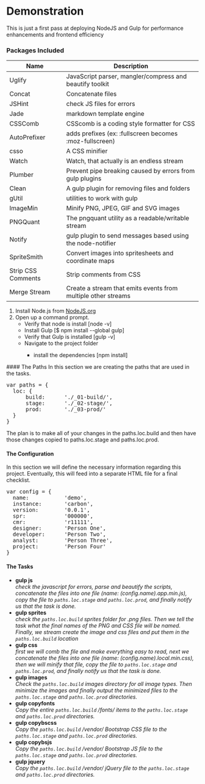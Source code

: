 # Demonstration
<p>This is just a first pass at deploying NodeJS and Gulp for performance enhancements and frontend efficiency

<h3>Packages Included</h3>
<table>
<thead>
  <tr>
    <th>Name</th>
    <th>Description</th>
  </tr>
</thead>
<tbody>
  <tr><td>Uglify</td><td>JavaScript parser, mangler/compress and beautify toolkit</td></tr>
  <tr><td>Concat</td><td>Concatenate files</td></tr>
  <tr><td>JSHint</td><td>check JS files for errors</td></tr>
  <tr><td>Jade</td><td>markdown template engine</td></tr>
  <tr><td>CSSComb</td><td>CSScomb is a coding style formatter for CSS</td></tr>
  <tr><td>AutoPrefixer</td><td>adds prefixes (ex: :fullscreen becomes :moz-fullscreen)</td></tr>
  <tr><td>csso</td><td>A CSS minifier</td></tr>
  <tr><td>Watch</td><td>Watch, that actually is an endless stream</td></tr>
  <tr><td>Plumber</td><td>Prevent pipe breaking caused by errors from gulp plugins</td></tr>
  <tr><td>Clean</td><td>A gulp plugin for removing files and folders</td></tr>
  <tr><td>gUtil</td><td>utilities to work with gulp</td></tr>
  <tr><td>ImageMin</td><td>Minify PNG, JPEG, GIF and SVG images</td></tr>
  <tr><td>PNGQuant</td><td>The pngquant utility as a readable/writable stream</td></tr>
  <tr><td>Notify</td><td>gulp plugin to send messages based using the node-notifier</td></tr>
  <tr><td>SpriteSmith</td><td>Convert images into spritesheets and coordinate maps</td></tr>
  <tr><td>Strip CSS Comments</td><td>Strip comments from CSS</td></tr>
  <tr><td>Merge Stream</td><td>Create a stream that emits events from multiple other streams</td></tr>

</tbody>
</table>

<ol>
  <li>Install Node.js from <a href="https://nodejs.org/" target="_blank">NodeJS.org</a></li>
  <li>Open up a command prompt.
    <ul>
      <li>Verify that node is install [node -v]</li>
      <li>Install Gulp [$ npm install --global gulp]</li>
      <li>Verify that Gulp is installed [gulp -v]</li>
      <li>Navigate to the project folder</li>
        <ul>
          <li>install the dependencies [npm install]</li>
        </ul>
      </li>
    </ul>
  </li>
</ol>
#### The Paths
In this section we are creating the paths that are used in the tasks.
<pre>
var paths = {
  loc: {
      build:      './_01-build/',
      stage:      './_02-stage/',
      prod:       './_03-prod/'
  }
}
</pre>

<p>The plan is to make all of your changes in the paths.loc.build and then have those changes copied to paths.loc.stage and paths.loc.prod.</p>

#### The Configuration
In this section we will define the necessary information regarding this project. Eventually, this will feed into a separate HTML file for a final checklist.
<pre>
var config = {
  name:           'demo',
  instance:       'carbon',
  version:        '0.0.1',
  spr:            '000000',
  cmr:            'r11111',
  designer:       'Person One',
  developer:      'Person Two',
  analyst:        'Person Three',
  project:        'Person Four'
}
</pre>
#### The Tasks
<ul>
  <li><b>gulp js</b><br><i>check the javascript for errors, parse and beautify the scripts, concatenate the files into one file (name: (config.name).app.min.js), copy the file to <code>paths.loc.stage</code> and <code>paths.loc.prod</code>, and finally notify us that the task is done.</i></li>
  <li><b>gulp sprites</b><br><i>check the <code>paths.loc.build</code> sprites folder for .png files. Then we tell the task what the final names of the PNG and CSS file will be named. Finally, we stream create the image and css files and put them in the <code>paths.loc.build</code> location</i></li>
  <li><b>gulp css</b><br><i>first we will comb the file and make everything easy to read, next we concatenate the files into one file (name: (config.name).local.min.css), then we will minify that file, copy the file to <code>paths.loc.stage</code> and <code>paths.loc.prod</code>, and finally notify us that the task is done.</i></li>
  <li><b>gulp images</b><br><i>Check the <code>paths.loc.build</code> images directory for all image types. Then minimize the images and finally output the minimized files to the <code>paths.loc.stage</code> and <code>paths.loc.prod</code> directories. </i></li>
  <li><b>gulp copyfonts</b><br><i>Copy the entire <code>paths.loc.build</code> /fonts/ items to the <code>paths.loc.stage</code> and <code>paths.loc.prod</code> directories.</i></li>
  <li><b>gulp copybscss</b><br><i>Copy the <code>paths.loc.build</code> /vendor/ Bootstrap CSS file to the <code>paths.loc.stage</code> and <code>paths.loc.prod</code> directories.</i>
  <li><b>gulp copybsjs</b><br><i>Copy the <code>paths.loc.build</code> /vendor/ Bootstrap JS file to the <code>paths.loc.stage</code> and <code>paths.loc.prod</code> directories.</i>
  <li><b>gulp jquery</b><br><i>Copy the <code>paths.loc.build</code> /vendor/ jQuery file to the <code>paths.loc.stage</code> and <code>paths.loc.prod</code> directories.</i>
</ul>
